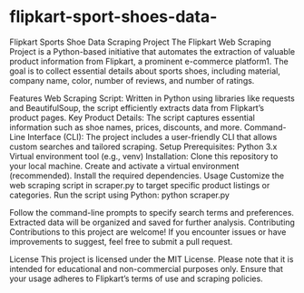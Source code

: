 # flipkart-sport-shoes-data-
Flipkart Sports Shoe Data Scraping Project
The Flipkart Web Scraping Project is a Python-based initiative that automates the extraction of valuable product information from Flipkart, a prominent e-commerce platform1. The goal is to collect essential details about sports shoes, including material, company name, color, number of reviews, and number of ratings.

Features
Web Scraping Script: Written in Python using libraries like requests and BeautifulSoup, the script efficiently extracts data from Flipkart’s product pages.
Key Product Details: The script captures essential information such as shoe names, prices, discounts, and more.
Command-Line Interface (CLI): The project includes a user-friendly CLI that allows custom searches and tailored scraping.
Setup
Prerequisites:
Python 3.x
Virtual environment tool (e.g., venv)
Installation:
Clone this repository to your local machine.
Create and activate a virtual environment (recommended).
Install the required dependencies.
Usage
Customize the web scraping script in scraper.py to target specific product listings or categories.
Run the script using Python:
python scraper.py

Follow the command-line prompts to specify search terms and preferences.
Extracted data will be organized and saved for further analysis.
Contributing
Contributions to this project are welcome! If you encounter issues or have improvements to suggest, feel free to submit a pull request.

License
This project is licensed under the MIT License. Please note that it is intended for educational and non-commercial purposes only. Ensure that your usage adheres to Flipkart’s terms of use and scraping policies.
